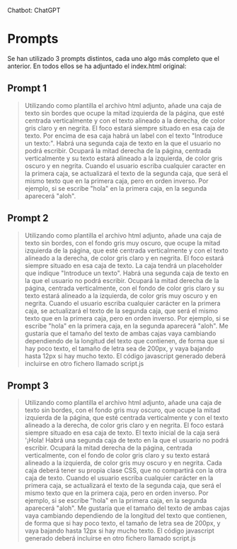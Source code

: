 Chatbot: ChatGPT

# Prompts

Se han utilizado 3 prompts distintos, cada uno algo más completo que el anterior. En todos ellos se ha adjuntado el index.html original:

## Prompt 1

> Utilizando como plantilla el archivo html adjunto, añade una caja de texto sin bordes que ocupe la mitad izquierda de la página, que esté centrada verticalmente y con el texto alineado a la derecha, de color gris claro y en negrita. El foco estará siempre situado en esa caja de texto.
> Por encima de esa caja habrá un label con el texto "Introduce un texto:". Habrá una segunda caja de texto en la que el usuario no podrá escribir. Ocupará la mitad derecha de la página, centrada verticalmente y su texto estará alineado a la izquierda, de color gris oscuro y en negrita.
> Cuando el usuario escriba cualquier caracter en la primera caja, se actualizará el texto de la segunda caja, que será el mismo texto que en la primera caja, pero en orden inverso. Por ejemplo, si se escribe "hola" en la primera caja, en la segunda aparecerá "aloh".

## Prompt 2

> Utilizando como plantilla el archivo html adjunto, añade una caja de texto sin bordes, con el fondo gris muy oscuro, que ocupe la mitad izquierda de la página, que esté centrada verticalmente y con el texto alineado a la derecha, de color gris claro y en negrita. El foco estará siempre situado en esa caja de texto. La caja tendrá un placeholder que indique "Introduce un texto". 
> Habrá una segunda caja de texto en la que el usuario no podrá escribir. Ocupará la mitad derecha de la página, centrada verticalmente, con el fondo de color gris claro y su texto estará alineado a la izquierda, de color gris muy oscuro y en negrita.
> Cuando el usuario escriba cualquier carácter en la primera caja, se actualizará el texto de la segunda caja, que será el mismo texto que en la primera caja, pero en orden inverso. Por ejemplo, si se escribe "hola" en la primera caja, en la segunda aparecerá "aloh".
> Me gustaría que el tamaño del texto de ambas cajas vaya cambiando dependiendo de la longitud del texto que contienen, de forma que si hay poco texto, el tamaño de letra sea de 200px, y vaya bajando hasta 12px si hay mucho texto.
> El código javascript generado deberá incluirse en otro fichero llamado script.js

## Prompt 3

> Utilizando como plantilla el archivo html adjunto, añade una caja de texto sin bordes, con el fondo gris muy oscuro, que ocupe la mitad izquierda de la página, que esté centrada verticalmente y con el texto alineado a la derecha, de color gris claro y en negrita. El foco estará siempre situado en esa caja de texto. El texto inicial de la caja será '¡Hola!
> Habrá una segunda caja de texto en la que el usuario no podrá escribir. Ocupará la mitad derecha de la página, centrada verticalmente, con el fondo de color gris claro y su texto estará alineado a la izquierda, de color gris muy oscuro y en negrita.
> Cada caja deberá tener su propia clase CSS, que no compartirá con la otra caja de texto.
> Cuando el usuario escriba cualquier carácter en la primera caja, se actualizará el texto de la segunda caja, que será el mismo texto que en la primera caja, pero en orden inverso. Por ejemplo, si se escribe "hola" en la primera caja, en la segunda aparecerá "aloh".
> Me gustaría que el tamaño del texto de ambas cajas vaya cambiando dependiendo de la longitud del texto que contienen, de forma que si hay poco texto, el tamaño de letra sea de 200px, y vaya bajando hasta 12px si hay mucho texto.
> El código javascript generado deberá incluirse en otro fichero llamado script.js